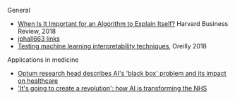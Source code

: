 General

* [When Is It Important for an Algorithm to Explain Itself?](https://hbr.org/2018/07/when-is-it-important-for-an-algorithm-to-explain-itself?utm_source=linkedin&utm_campaign=hbr&utm_medium=social) Harvard Business Review, 2018
* [jphall663 links](https://github.com/jphall663/awesome-machine-learning-interpretability)
* [Testing machine learning interpretability techniques](https://www.oreilly.com/ideas/testing-machine-learning-interpretability-techniques), Oreilly 2018

Applications in medicine

* [Optum research head describes AI's 'black box' problem and its impact on healthcare](https://www.mobihealthnews.com/content/optum-research-head-describes-ais-black-box-problem-and-its-impact-healthcare)
* ['It's going to create a revolution': how AI is transforming the NHS](https://www.theguardian.com/technology/2018/jul/04/its-going-create-revolution-how-ai-transforming-nhs)

